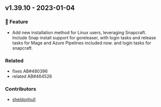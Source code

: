## v1.39.10 - 2023-01-04

### 🎉 Feature

- Add new installation method for Linux users, leveraging Snapcraft. Include Snap install support for goreleaser, with login tasks and release tasks for Mage and Azure Pipelines included now. and login tasks for snapcraft.

### Related

- fixes AB#480396
- related AB#464526

### Contributors

- [sheldonhull](https://github.com/sheldonhull)
